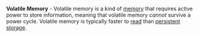 **Volatile Memory** - Volatile memory is a kind of [memory](/docs/Resources/Definitions/Memory) that requires active power to store information, meaning that volatile memory *cannot* survive a power cycle. Volatile memory is typically faster to [read](docs/Resources/Definitions/Read.md) than [persistent storage](docs/Resources/Definitions/Persistent%20Storage.md).
